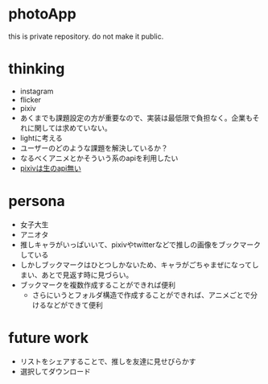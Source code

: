 

# photoApp
this is private repository. do not make it public.

# thinking
- instagram
- flicker
- pixiv
- あくまでも課題設定の方が重要なので、実装は最低限で負担なく。企業もそれに関しては求めていない。
- lightに考える
- ユーザーのどのような課題を解決しているか？
- なるべくアニメとかそういう系のapiを利用したい
- [pixivは生のapi無い](https://devpixiv.hatenablog.com/entry/2016/11/30/133612)

# persona
- 女子大生
- アニオタ
- 推しキャラがいっぱいいて、pixivやtwitterなどで推しの画像をブックマークしている
- しかしブックマークはひとつしかないため、キャラがごちゃまぜになってしまい、あとで見返す時に見づらい。
- ブックマークを複数作成することができれば便利
  - さらにいうとフォルダ構造で作成することができれば、アニメごとで分けるなどができて便利

# future work
- リストをシェアすることで、推しを友達に見せびらかす
- 選択してダウンロード

<!---


# photoApp
this is private repository. do not make it public.

# thinking
- instagram
- flicker
- pixiv
- あくまでも課題設定の方が重要なので、実装は最低限で負担なく。企業もそれに関しては求めていない。

# ペルソナ
- 大学生
- 趣味
  - 料理
  - 古着
  - 地下アイドル
- インスタグラムのユーザーで、趣味それぞれに関するアカウントをフォローしている。
- 普段は左下のおすすめ欄でタイムラインをみている。
- しかし趣味がごちゃまぜの状態になっているため、「料理だけ」や「古着だけ」をみたいケースにおいて不便である。
- だから「料理垢」、「古着垢」みたいな感じで分けたりする。
- そこでtabのようなものを用意することで、瞬時にタイムラインの切り替えができるようにする
- それのブックマーク版を作る。

- ハッシュタグとの差別化
  - 複数のハッシュタグで検索をすることができる
  - 設定として保持するため、いちいち入力する必要がなくなる

# めも
- ハッシュタグでのタブ分け
- ユーザーごとでタブ分け
- これに関してはtwitterにリストっていう機能があったな
